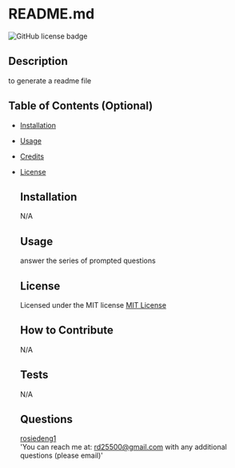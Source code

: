 # README.md

  ![GitHub license badge](https://img.shields.io/badge/license-MIT-blue.svg)

  ## Description
  to generate a readme file 

  ## Table of Contents (Optional)
- [Installation](#installation)
- [Usage](#usage)
- [Credits](#credits)
- [License](#license)

  ## Installation
  N/A

  ## Usage
  answer the series of prompted questions

  ## License
  Licensed under the MIT license
  [MIT License](https://mit-license.org/)

  ## How to Contribute
  N/A

  ## Tests
  N/A

  ## Questions
  [rosiedeng1](https://github.com/rosiedeng1)  
  'You can reach me at: rd25500@gmail.com with any additional questions (please email)'


